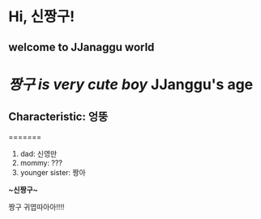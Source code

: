 # Hi, 신짱구!
## welcome to JJanaggu world
*짱구 is very cute boy*
JJanggu's age
==========
Characteristic: 엉뚱
----------
=======
1. dad: 신영만
1. mommy: ???
1. younger sister: 짱아


**~신짱구~**

짱구 귀엽따아아!!!!
